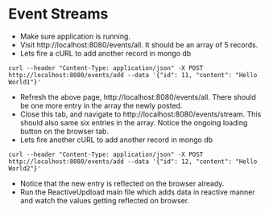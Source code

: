 Event Streams
==================

- Make sure application is running.
- Visit http://localhost:8080/events/all. It should be an array of 5 records.  
- Lets fire a cURL to add another record in mongo db
```
curl --header "Content-Type: application/json" -X POST http://localhost:8080/events/add --data '{"id": 11, "content": "Hello World1"}'
```

- Refresh the above page, http://localhost:8080/events/all. There should be one more entry in the array the newly posted.
- Close this tab, and navigate to http://localhost:8080/events/stream. This should also same six entries in the array. Notice the ongoing loading button on the browser tab.
- Lets fire another cURL to add another record in mongo db
```
curl --header "Content-Type: application/json" -X POST http://localhost:8080/events/add --data '{"id": 12, "content": "Hello World2"}'
```
- Notice that the new entry is reflected on the browser already.
- Run the ReactiveUpdload main file which adds data in reactive manner and watch the values getting reflected on browser.
